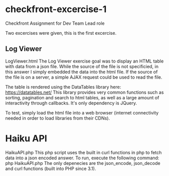 # checkfront-excercise-1
Checkfront Assignment for Dev Team Lead role

Two excercises were given, this is the first excercise.

Log Viewer 
----------
LogViewer.html
The Log Viewer exercise goal was to display an HTML table with data from a json file. While the source of the file is not specificied, in this answer I simply embedded the data into the html file. If the source of the file is on a server, a simple AJAX request could be used to read the file.

The table is rendered using the DataTables library here:
https://datatables.net/
This library provides very common functions such as sorting, pagination and search to html tables, as well as a large amount of interactivity through callbacks. It's only dependency is JQuery.

To test, simply load the html file into a web browser (internet connectivity needed in order to load libraries from their CDNs).

Haiku API
==========
HaikuAPI.php
This php script uses the built in curl functions in php to fetch data into a json encoded answer.
To run, execute the following command:
php HaikuAPI.php
The only depenecies are the json_encode, json_decode and curl functions (built into PHP since 3.1).
